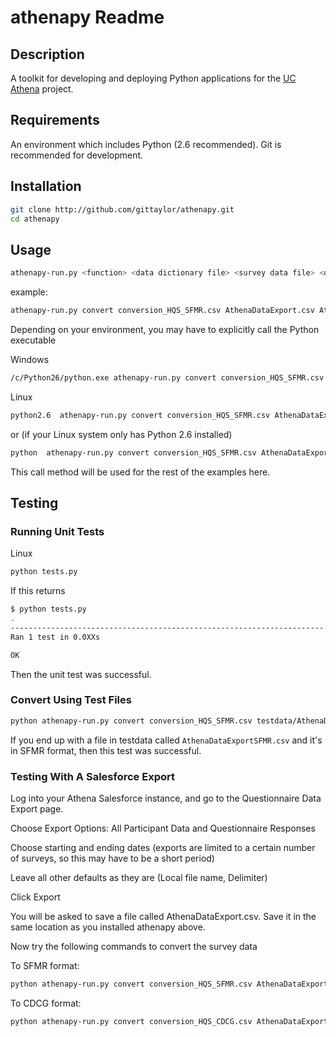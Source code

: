 # athenapy Readme

## Description

A toolkit for developing and deploying Python applications for the [UC Athena](http://athenacarenetwork.org/) project.

## Requirements

An environment which includes Python (2.6 recommended). Git is recommended for development.

## Installation

```bash
git clone http://github.com/gittaylor/athenapy.git
cd athenapy
```

## Usage

```bash
athenapy-run.py <function> <data dictionary file> <survey data file> <output file>
```

example:

```bash
athenapy-run.py convert conversion_HQS_SFMR.csv AthenaDataExport.csv AthenaDataExportSFMR.csv
```

Depending on your environment, you may have to explicitly call the Python executable

Windows

```bash
/c/Python26/python.exe athenapy-run.py convert conversion_HQS_SFMR.csv AthenaDataExport.csv AthenaDataExportSFMR.csv
```

Linux

```bash
python2.6  athenapy-run.py convert conversion_HQS_SFMR.csv AthenaDataExport.csv AthenaDataExportSFMR.csv
```

or (if your Linux system only has Python 2.6 installed)

```bash
python  athenapy-run.py convert conversion_HQS_SFMR.csv AthenaDataExport.csv AthenaDataExportSFMR.csv
```

This call method will be used for the rest of the examples here.

## Testing

### Running Unit Tests

Linux

```bash
python tests.py
```

If this returns

```bash
$ python tests.py
.
----------------------------------------------------------------------
Ran 1 test in 0.0XXs

OK
```

Then the unit test was successful.

### Convert Using Test Files

```bash
python athenapy-run.py convert conversion_HQS_SFMR.csv testdata/AthenaDataExportTest.csv testdata/AthenaDataExportSFMR.csv 
```

If you end up with a file in testdata called ```AthenaDataExportSFMR.csv``` and it's in SFMR format, then this test was successful.

### Testing With A Salesforce Export

Log into your Athena Salesforce instance, and go to the Questionnaire Data Export page.

Choose Export Options: All Participant Data and Questionnaire Responses

Choose starting and ending dates (exports are limited to a certain number of surveys, so this may have to be a short period)

Leave all other defaults as they are (Local file name, Delimiter)

Click Export

You will be asked to save a file called AthenaDataExport.csv. Save it in the same location as you installed athenapy above.

Now try the following commands to convert the survey data

To SFMR format:

```bash
python athenapy-run.py convert conversion_HQS_SFMR.csv AthenaDataExport.csv AthenaDataExportSFMR.csv 
```

To CDCG format:

```bash
python athenapy-run.py convert conversion_HQS_CDCG.csv AthenaDataExport.csv AthenaDataExportCDCG.csv 
```